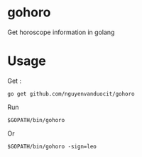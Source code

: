 # gohoro
Get horoscope information in golang

# Usage
Get :

`go get github.com/nguyenvanduocit/gohoro`

Run 

`$GOPATH/bin/gohoro`

Or

`$GOPATH/bin/gohoro -sign=leo`
